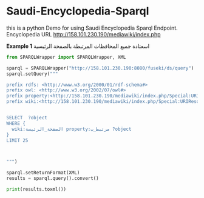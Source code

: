 # Saudi-Encyclopedia-Sparql

this is a python Demo for using Saudi Encyclopedia Sparql Endpoint.</br>
Encyclopedia URL http://158.101.230.190/mediawiki/index.php

**Example 1** 
اسعتادة جميع المحافظات المرتبطة بالصفحة الرئيسية

```python
from SPARQLWrapper import SPARQLWrapper, XML

sparql = SPARQLWrapper("http://158.101.230.190:8080/fuseki/ds/query")
sparql.setQuery("""

prefix rdfs: <http://www.w3.org/2000/01/rdf-schema#>
prefix owl: <http://www.w3.org/2002/07/owl#>
prefix property:<http://158.101.230.190/mediawiki/index.php/Special:URIResolver/Property-3A>
prefix wiki:<http://158.101.230.190/mediawiki/index.php/Special:URIResolver/>


SELECT  ?object
WHERE {
  wiki:الصفحة_الرئيسة property:مرتبط_ب ?object
}
LIMIT 25



""")

sparql.setReturnFormat(XML)
results = sparql.query().convert()

print(results.toxml())
```
